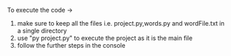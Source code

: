 To execute the code ->
1) make sure to keep all the files i.e. project.py,words.py and wordFile.txt in a single directory
2) use "py project.py" to execute the project as it is the main file
3) follow the further steps in the console